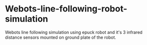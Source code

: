 # Webots-line-following-robot-simulation
Webots line following simulation using epuck robot and it's 3 infrared distance sensors mounted on ground plate of the robot.
